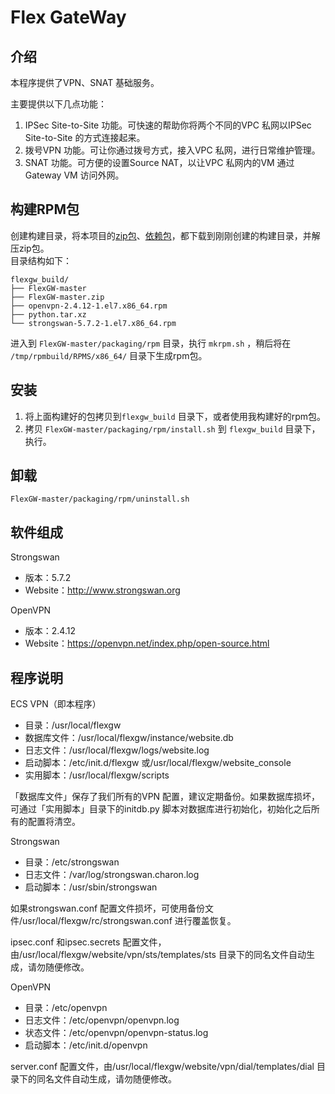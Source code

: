 Flex GateWay
============

介绍
-------

本程序提供了VPN、SNAT 基础服务。

主要提供以下几点功能：

1.  IPSec Site-to-Site 功能。可快速的帮助你将两个不同的VPC 私网以IPSec Site-to-Site 的方式连接起来。
2.  拨号VPN 功能。可让你通过拨号方式，接入VPC 私网，进行日常维护管理。
3.  SNAT 功能。可方便的设置Source NAT，以让VPC 私网内的VM 通过Gateway VM 访问外网。

构建RPM包
----------

创建构建目录，将本项目的[zip包](https://github.com/zhegeshijiehuiyouai/FlexGW/archive/refs/heads/master.zip)、[依赖包](https://github.com/zhegeshijiehuiyouai/FlexGW/releases/tag/0.0.1)，都下载到刚刚创建的构建目录，并解压zip包。  
目录结构如下：
```shell
flexgw_build/
├── FlexGW-master
├── FlexGW-master.zip
├── openvpn-2.4.12-1.el7.x86_64.rpm
├── python.tar.xz
└── strongswan-5.7.2-1.el7.x86_64.rpm
```
进入到 `FlexGW-master/packaging/rpm` 目录，执行 `mkrpm.sh` ，稍后将在 `/tmp/rpmbuild/RPMS/x86_64/` 目录下生成rpm包。

安装
----------

1. 将上面构建好的包拷贝到`flexgw_build` 目录下，或者使用我构建好的rpm包。
2. 拷贝 `FlexGW-master/packaging/rpm/install.sh` 到 `flexgw_build` 目录下，执行。


卸载
----------

```shell
FlexGW-master/packaging/rpm/uninstall.sh
```


软件组成
----------

Strongswan

* 版本：5.7.2
* Website：http://www.strongswan.org

OpenVPN

* 版本：2.4.12
* Website：https://openvpn.net/index.php/open-source.html

程序说明
-----------

ECS VPN（即本程序）

* 目录：/usr/local/flexgw
* 数据库文件：/usr/local/flexgw/instance/website.db
* 日志文件：/usr/local/flexgw/logs/website.log
* 启动脚本：/etc/init.d/flexgw 或/usr/local/flexgw/website_console
* 实用脚本：/usr/local/flexgw/scripts

「数据库文件」保存了我们所有的VPN 配置，建议定期备份。如果数据库损坏，可通过「实用脚本」目录下的initdb.py 脚本对数据库进行初始化，初始化之后所有的配置将清空。

Strongswan

* 目录：/etc/strongswan
* 日志文件：/var/log/strongswan.charon.log
* 启动脚本：/usr/sbin/strongswan

如果strongswan.conf 配置文件损坏，可使用备份文件/usr/local/flexgw/rc/strongswan.conf 进行覆盖恢复。

ipsec.conf 和ipsec.secrets 配置文件，由/usr/local/flexgw/website/vpn/sts/templates/sts 目录下的同名文件自动生成，请勿随便修改。

OpenVPN

* 目录：/etc/openvpn
* 日志文件：/etc/openvpn/openvpn.log
* 状态文件：/etc/openvpn/openvpn-status.log
* 启动脚本：/etc/init.d/openvpn

server.conf 配置文件，由/usr/local/flexgw/website/vpn/dial/templates/dial 目录下的同名文件自动生成，请勿随便修改。
